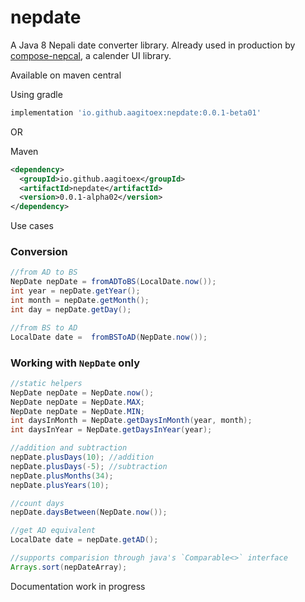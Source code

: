 # nepdate
A Java 8 Nepali date converter library. Already used in production by [compose-nepcal](https://github.com/AagitoEx/compose-nepcal), a calender UI library.

Available on maven central

Using gradle
```gradle
implementation 'io.github.aagitoex:nepdate:0.0.1-beta01'
```

OR 

Maven
```xml
<dependency>
  <groupId>io.github.aagitoex</groupId>
  <artifactId>nepdate</artifactId>
  <version>0.0.1-alpha02</version>
</dependency>
```

Use cases
### Conversion
```java
//from AD to BS
NepDate nepDate = fromADToBS(LocalDate.now());
int year = nepDate.getYear();
int month = nepDate.getMonth();
int day = nepDate.getDay();

//from BS to AD
LocalDate date =  fromBSToAD(NepDate.now());
```

### Working with `NepDate` only 
```java
//static helpers
NepDate nepDate = NepDate.now();
NepDate nepDate = NepDate.MAX;
NepDate nepDate = NepDate.MIN;
int daysInMonth = NepDate.getDaysInMonth(year, month);
int daysInYear = NepDate.getDaysInYear(year);

//addition and subtraction
nepDate.plusDays(10); //addition
nepDate.plusDays(-5); //subtraction
nepDate.plusMonths(34);
nepDate.plusYears(10);

//count days
nepDate.daysBetween(NepDate.now());

//get AD equivalent
LocalDate date = nepDate.getAD();

//supports comparision through java's `Comparable<>` interface
Arrays.sort(nepDateArray);
```

Documentation work in progress
